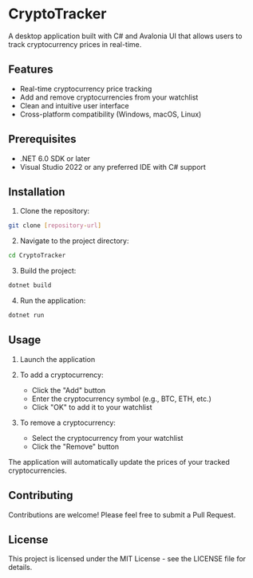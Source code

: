 # CryptoTracker

A desktop application built with C# and Avalonia UI that allows users to track cryptocurrency prices in real-time.

## Features

- Real-time cryptocurrency price tracking
- Add and remove cryptocurrencies from your watchlist
- Clean and intuitive user interface
- Cross-platform compatibility (Windows, macOS, Linux)

## Prerequisites

- .NET 6.0 SDK or later
- Visual Studio 2022 or any preferred IDE with C# support

## Installation

1. Clone the repository:
```bash
git clone [repository-url]
```

2. Navigate to the project directory:
```bash
cd CryptoTracker
```

3. Build the project:
```bash
dotnet build
```

4. Run the application:
```bash
dotnet run
```

## Usage

1. Launch the application
2. To add a cryptocurrency:
   - Click the "Add" button
   - Enter the cryptocurrency symbol (e.g., BTC, ETH, etc.)
   - Click "OK" to add it to your watchlist

3. To remove a cryptocurrency:
   - Select the cryptocurrency from your watchlist
   - Click the "Remove" button

The application will automatically update the prices of your tracked cryptocurrencies.

## Contributing

Contributions are welcome! Please feel free to submit a Pull Request.

## License

This project is licensed under the MIT License - see the LICENSE file for details. 